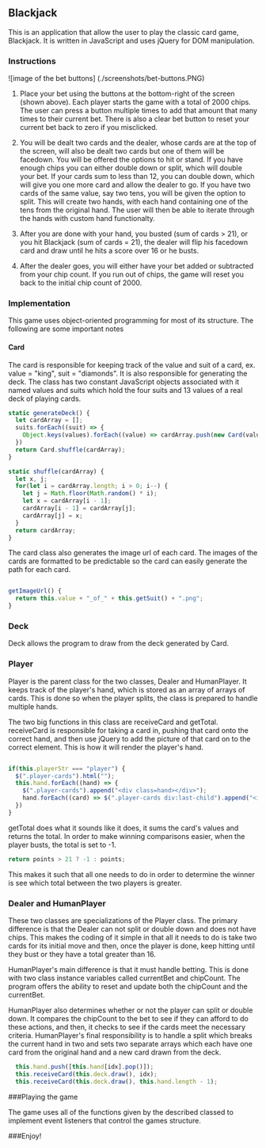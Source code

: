 ## Blackjack

This is an application that allow the user to play the classic card game, Blackjack.
It is written in JavaScript and uses jQuery for DOM manipulation.

### Instructions

![image of the bet buttons] (./screenshots/bet-buttons.PNG)

1) Place your bet using the buttons at the bottom-right of the screen (shown above). Each player starts the game with a total of 2000 chips. The user can press a button multiple times to add that amount that many times to their current bet. There is also a clear bet button to reset your current bet back to zero if you misclicked.

2) You will be dealt two cards and the dealer, whose cards are at the top of the screen, will also be dealt two cards but one of them will be facedown. You will be offered the options to hit or stand. If you have enough chips you can either double down or split, which will double your bet. If your cards sum to less than 12, you can double down, which will give you one more card and allow the dealer to go. If you have two cards of the same value, say two tens, you will be given the option to split. This will create two hands, with each hand containing one of the tens from the original hand. The user will then be able to iterate through the hands with custom hand functionalty.

3) After you are done with your hand, you busted (sum of cards > 21), or you hit Blackjack (sum of cards = 21), the dealer will flip his facedown card and draw until he hits a score over 16 or he busts.

4) After the dealer goes, you will either have your bet added or subtracted from your chip count. If you run out of chips, the game will reset you back to the initial chip count of 2000.

### Implementation

This game uses object-oriented programming for most of its structure. The following are some important notes

#### Card

The card is responsible for keeping track of the value and suit of a card, ex. value = "king", suit = "diamonds". It is also responsible for generating the deck. The class has two constant JavaScript objects associated with it named values and suits which hold the four suits and 13 values of a real deck of playing cards.

```javascript
static generateDeck() {
  let cardArray = [];
  suits.forEach((suit) => {
    Object.keys(values).forEach((value) => cardArray.push(new Card(value, suit)))
  })
  return Card.shuffle(cardArray);
}

static shuffle(cardArray) {
  let x, j;
  for(let i = cardArray.length; i > 0; i--) {
    let j = Math.floor(Math.random() * i);
    let x = cardArray[i - 1];
    cardArray[i - 1] = cardArray[j];
    cardArray[j] = x;
  }
  return cardArray;
}
```

The card class also generates the image url of each card. The images of the cards are formatted to be predictable so the card can easily generate the path for each card.

```javascript

getImageUrl() {
  return this.value + "_of_" + this.getSuit() + ".png";
}

```

### Deck

Deck allows the program to draw from the deck generated by Card.


### Player

Player is the parent class for the two classes, Dealer and HumanPlayer. It keeps track of the player's hand, which is stored as an array of arrays of cards. This is done so when the player splits, the class is prepared to handle multiple hands.

The two big functions in this class are receiveCard and getTotal. receiveCard is responsible for taking a card in, pushing that card onto the correct hand, and then use jQuery to add the picture of that card on to the correct element. This is how it will render the player's hand.

```javascript

if(this.playerStr === "player") {
  $(".player-cards").html("");
  this.hand.forEach((hand) => {
    $(".player-cards").append("<div class=hand></div>");
    hand.forEach((card) => $(".player-cards div:last-child").append("<img id=" + id + " src=./card_images/" + card.getImageUrl() + "></img>"));
  })
}
```

getTotal does what it sounds like it does, it sums the card's values and returns the total. In order to make winning comparisons easier, when the player busts, the total is set to -1.

```javascript
return points > 21 ? -1 : points;
```

This makes it such that all one needs to do in order to determine the winner is see which total between the two players is greater.

### Dealer and HumanPlayer

These two classes are specializations of the Player class. The primary difference is that the Dealer can not split or double down and does not have chips. This makes the coding of it simple in that all it needs to do is take two cards for its initial move and then, once the player is done, keep hitting until they bust or they have a total greater than 16.

HumanPlayer's main difference is that it must handle betting. This is done with two class instance variables called currentBet and chipCount. The program offers the ability to reset and update both the chipCount and the currentBet.

HumanPlayer also determines whether or not the player can split or double down. It compares the chipCount to the bet to see if they can afford to do these actions, and then, it checks to see if the cards meet the necessary criteria. HumanPlayer's final responsibility is to handle a split which breaks the current hand in two and sets two separate arrays which each have one card from the original hand and a new card drawn from the deck.

```javascript
  this.hand.push([this.hand[idx].pop()]);
  this.receiveCard(this.deck.draw(), idx);
  this.receiveCard(this.deck.draw(), this.hand.length - 1);
```

###Playing the game

The game uses all of the functions given by the described classed to implement event listeners that control the games structure.



###Enjoy!
